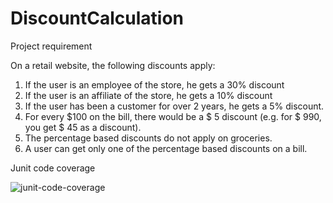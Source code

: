 # DiscountCalculation

Project requirement

On a retail website, the following discounts apply:
1. If the user is an employee of the store, he gets a 30% discount
2. If the user is an affiliate of the store, he gets a 10% discount
3. If the user has been a customer for over 2 years, he gets a 5% discount.
4. For every $100 on the bill, there would be a $ 5 discount (e.g. for $ 990, you get $ 45
as a discount).
5. The percentage based discounts do not apply on groceries.
6. A user can get only one of the percentage based discounts on a bill.


Junit code coverage 

![junit-code-coverage](https://user-images.githubusercontent.com/40514573/50452596-06149280-0961-11e9-8721-fe8859816c5f.PNG)

